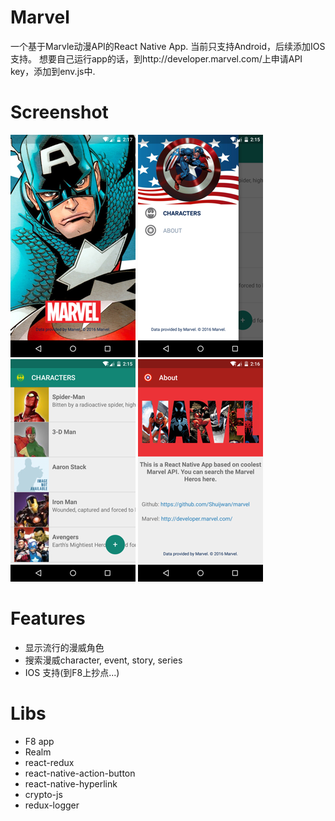 # Marvel

一个基于Marvle动漫API的React Native App. 当前只支持Android，后续添加IOS支持。
想要自己运行app的话，到http://developer.marvel.com/上申请API key，添加到env.js中.

# Screenshot
![alt tag](./screenshot/1.png)
![alt tag](./screenshot/2.png)
![alt tag](./screenshot/3.png)
![alt tag](./screenshot/4.png)

# Features
  - 显示流行的漫威角色
  - 搜索漫威character, event, story, series
  - IOS 支持(到F8上抄点...)

# Libs
  - F8 app
  - Realm
  - react-redux
  - react-native-action-button
  - react-native-hyperlink
  - crypto-js
  - redux-logger
  
